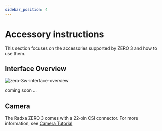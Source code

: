 ```yaml
---
sidebar_position: 4
---
```


# Accessory instructions

This section focuses on the accessories supported by ZERO 3 and how to use them.

## Interface Overview

<Tabs queryString="camera">
<TabItem value="zero-3w">

![zero-3w-interface-overview](/img/zero/zero3w/zero-3w-interface-overview.webp)

</TabItem>
<TabItem value="zero-3e">

coming soon ...

</TabItem>
</Tabs>

## Camera

The Radxa ZERO 3 comes with a 22-pin CSI connector. For more information, see [Camera Tutorial](../accessories/camera)
